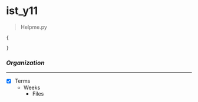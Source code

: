 # ist_y11

> Helpme.py


```
{

}
```


### ***Organization***
---
  
- [X] Terms
  - Weeks
    - Files
